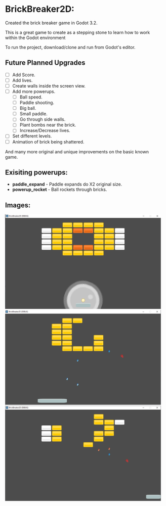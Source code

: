 # BrickBreaker2D:

Created the brick breaker game in Godot 3.2.

This is a great game to create as a stepping stone to learn how to work within the Godot environment

To run the project, download/clone and run from Godot's editor.

## Future Planned Upgrades
- [ ] Add Score.
- [ ] Add lives.
- [ ] Create walls inside the screen view.
- [ ] Add more powerups.
	- [ ] Ball speed.
	- [ ] Paddle shooting.
	- [ ] Big ball.
	- [ ] Small paddle.
	- [ ] Go through side walls.
	- [ ] Plant bombs near the brick.
	- [ ] Increase/Decrease lives.
- [ ] Set different levels.
- [ ] Animation of brick being shattered.

And many more original and unique improvements on the basic known game.


## Exisiting powerups:

- **paddle_expand** - Paddle expands do X2 original size.
- **powerup_rocket** - Ball rockets through bricks.


##  Images:
<img  src="Images/game_init.png" width="600" >
<img  src="Images/in_game_lvl_1.png" width="600" >
<img  src="Images/in_game_lvl_1_2.png" width="600" >